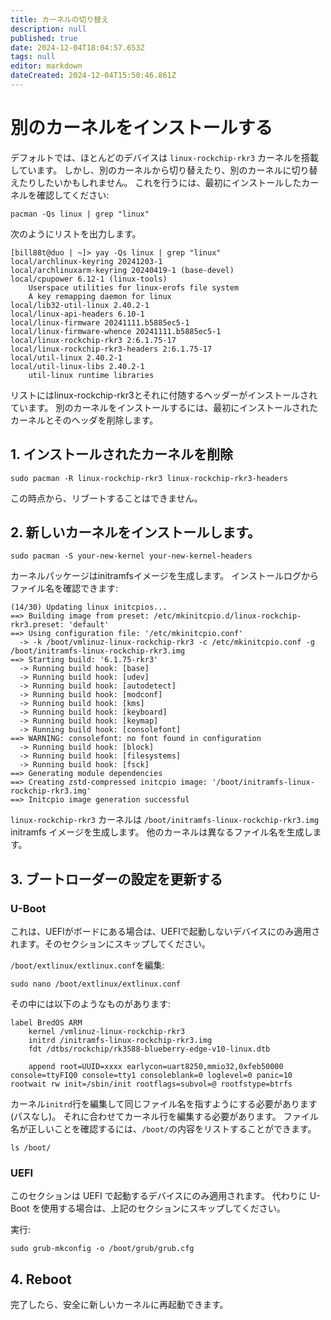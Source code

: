 ```yaml
---
title: カーネルの切り替え
description: null
published: true
date: 2024-12-04T18:04:57.653Z
tags: null
editor: markdown
dateCreated: 2024-12-04T15:50:46.861Z
---
```


# 別のカーネルをインストールする

デフォルトでは、ほとんどのデバイスは `linux-rockchip-rkr3` カーネルを搭載しています。
しかし、別のカーネルから切り替えたり、別のカーネルに切り替えたりしたいかもしれません。
これを行うには、最初にインストールしたカーネルを確認してください:

```
pacman -Qs linux | grep "linux"
```

次のようにリストを出力します。

```
[bill88t@duo | ~]> yay -Qs linux | grep "linux"
local/archlinux-keyring 20241203-1
local/archlinuxarm-keyring 20240419-1 (base-devel)
local/cpupower 6.12-1 (linux-tools)
    Userspace utilities for linux-erofs file system
    A key remapping daemon for linux
local/lib32-util-linux 2.40.2-1
local/linux-api-headers 6.10-1
local/linux-firmware 20241111.b5885ec5-1
local/linux-firmware-whence 20241111.b5885ec5-1
local/linux-rockchip-rkr3 2:6.1.75-17
local/linux-rockchip-rkr3-headers 2:6.1.75-17
local/util-linux 2.40.2-1
local/util-linux-libs 2.40.2-1
    util-linux runtime libraries
```

リストにはlinux-rockchip-rkr3とそれに付随するヘッダーがインストールされています。
別のカーネルをインストールするには、最初にインストールされたカーネルとそのヘッダを削除します。

## 1. インストールされたカーネルを削除

```
sudo pacman -R linux-rockchip-rkr3 linux-rockchip-rkr3-headers
```

この時点から、リブートすることはできません。

## 2. 新しいカーネルをインストールします。

```
sudo pacman -S your-new-kernel your-new-kernel-headers
```

カーネルパッケージはinitramfsイメージを生成します。 インストールログからファイル名を確認できます:

```
(14/30) Updating linux initcpios...
==> Building image from preset: /etc/mkinitcpio.d/linux-rockchip-rkr3.preset: 'default'
==> Using configuration file: '/etc/mkinitcpio.conf'
  -> -k /boot/vmlinuz-linux-rockchip-rkr3 -c /etc/mkinitcpio.conf -g /boot/initramfs-linux-rockchip-rkr3.img
==> Starting build: '6.1.75-rkr3'
  -> Running build hook: [base]
  -> Running build hook: [udev]
  -> Running build hook: [autodetect]
  -> Running build hook: [modconf]
  -> Running build hook: [kms]
  -> Running build hook: [keyboard]
  -> Running build hook: [keymap]
  -> Running build hook: [consolefont]
==> WARNING: consolefont: no font found in configuration
  -> Running build hook: [block]
  -> Running build hook: [filesystems]
  -> Running build hook: [fsck]
==> Generating module dependencies
==> Creating zstd-compressed initcpio image: '/boot/initramfs-linux-rockchip-rkr3.img'
==> Initcpio image generation successful
```

`linux-rockchip-rkr3` カーネルは `/boot/initramfs-linux-rockchip-rkr3.img` initramfs イメージを生成します。 他のカーネルは異なるファイル名を生成します。

## 3. ブートローダーの設定を更新する

### U-Boot

これは、UEFIがボードにある場合は、UEFIで起動しないデバイスにのみ適用されます。そのセクションにスキップしてください。

`/boot/extlinux/extlinux.conf`を編集:

```
sudo nano /boot/extlinux/extlinux.conf
```

その中には以下のようなものがあります:

```
label BredOS ARM
    kernel /vmlinuz-linux-rockchip-rkr3
    initrd /initramfs-linux-rockchip-rkr3.img
    fdt /dtbs/rockchip/rk3588-blueberry-edge-v10-linux.dtb

    append root=UUID=xxxx earlycon=uart8250,mmio32,0xfeb50000 console=ttyFIQ0 console=tty1 consoleblank=0 loglevel=0 panic=10 rootwait rw init=/sbin/init rootflags=subvol=@ rootfstype=btrfs
```

カーネル`initrd`行を編集して同じファイル名を指すようにする必要があります (パスなし)。
それに合わせてカーネル行を編集する必要があります。
ファイル名が正しいことを確認するには、`/boot/`の内容をリストすることができます。

```
ls /boot/
```

### UEFI

このセクションは UEFI で起動するデバイスにのみ適用されます。 代わりに U-Boot を使用する場合は、上記のセクションにスキップしてください。

実行:

```
sudo grub-mkconfig -o /boot/grub/grub.cfg
```

## 4. Reboot

完了したら、安全に新しいカーネルに再起動できます。
